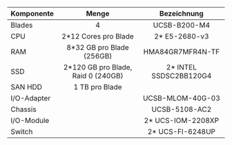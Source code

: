 | Komponente | Menge| Bezeichnung
| ------------- |:-----------:| :-----:|
| Blades | 4 | UCSB-B200-M4 |
| CPU | 2*12 Cores pro Blade | 2* E5-2680-v3 |
| RAM | 8*32 GB pro Blade (256GB)| HMA84GR7MFR4N-TF |
| SSD | 2*120 GB pro Blade, Raid 0 (240GB) | 2* INTEL SSDSC2BB120G4 |
| SAN HDD | 1 TB pro Blade |  |
| I/O-Adapter |  | UCSB-MLOM-40G-03 |
| Chassis |  | UCSB-5108-AC2 |
| I/O-Module |  | 2* UCS-IOM-2208XP |
| Switch |  | 2* UCS-FI-6248UP |
